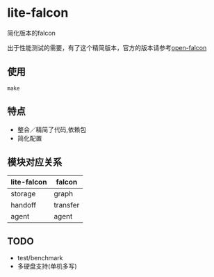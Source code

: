 # lite-falcon

简化版本的falcon

出于性能测试的需要，有了这个精简版本，官方的版本请参考[open-falcon](https://github.com/open-falcon/)

## 使用
```
make
```

## 特点
- 整合／精简了代码,依赖包
- 简化配置

## 模块对应关系

| lite-falcon |   falcon   |
|-------------|------------|
|   storage   |   graph    |
|   handoff   |   transfer |
|   agent     |   agent    |

## TODO
- test/benchmark
- 多硬盘支持(单机多写)


